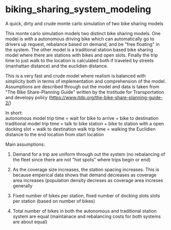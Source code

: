 biking_sharing_system_modeling
==============================
A quick, dirty and crude monte carlo simulation of two bike sharing models

This monte carlo simulation models two distinct bike sharing models.  One model is with a autonomous driving bike which can automatically go to drivers up request, rebalance based on demand, and be "free floating" in the system.  The other model is a traditional station based bike sharing model where there are stations with bikes and open slots.  Finally the trip time to just walk to the location is calculated both if traveled by streets (manhattan distance) and the euclidien distance.

This is a very fast and crude model where realism is balanced with simplicity both in terms of implementation and comprehension of the model. Assumptions are described through out the model and data is taken from "The Bike Share-Planning Guide" written by the Institude for Transportation and developy policy (https://www.itdp.org/the-bike-share-planning-guide-2/)

In short:   
autonomous model trip time = wait for bike to arrive + bike to destination  
traditional model trip time = talk to bike station + bike to station with a open docking slot + walk to destination
walk trip time = walking the Euclidien distance to the end location from start location

Main assumptions:   

1) Demand for a trip are uniform through out the system (no rebalancing of the fleet since there are not "hot spots" where trips begin or end)  

2) As the coverage size increases, the station spacing increases.  This is because emperical data shows that demand decreases as coverage area increases (population density decreses as coverage area increses generally  

3) Fixed number of bikes per station, fixed number of docking slots slots per station (based on number of bikes)  

4) Total number of bikes in both the autonomous and traditional station system are equal (maintanace and rebalancing costs for both systems are about equal)  
